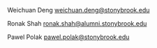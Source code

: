 Weichuan Deng <weichuan.deng@stonybrook.edu>

Ronak Shah <ronak.shah@alumni.stonybrook.edu>

Pawel Polak <pawel.polak@stonybrook.edu>
